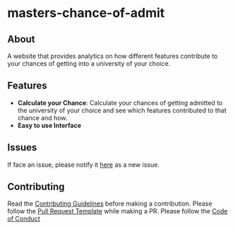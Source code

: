 # masters-chance-of-admit

## About
A website that provides analytics on how different features contribute to your chances of getting into a university of your choice.

## Features

* **Calculate your Chance**: Calculate your chances of getting admitted to the university of your choice and see which features contributed to that chance and how.
* **Easy to use Interface**

## Issues

If face an issue, please notify it [here](https://github.com/BBloggsbott/masters-chance-of-admit/issues) as a new issue.

## Contributing

Read the [Contributing Guidelines](https://github.com/BBloggsbott/masters-chance-of-admit/blob/master/CONTRIBUTING.md) before making a contribution. Please follow the [Pull Request Template](https://github.com/BBloggsbott/masters-chance-of-admit/blob/master/PULL_REQUEST_TEMPLATE.md) while making a PR. Please follow the [Code of Conduct](https://github.com/BBloggsbott/masters-chance-of-admit/blob/master/CODE_OF_CONDUCT.md)